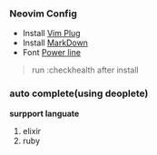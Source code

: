 ### Neovim Config

* Install [Vim Plug](https://github.com/junegunn/vim-plug)
* Install [MarkDown](https://github.com/euclio/vim-markdown-composer)
* Font [Power line](https://github.com/powerline/fonts)
> run :checkhealth after install

### auto complete(using deoplete)
**surpport languate**
1. elixir
2. ruby
